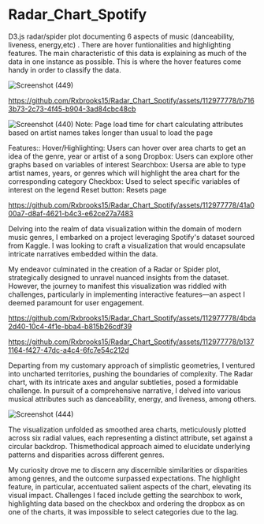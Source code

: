 # Radar_Chart_Spotify

D3.js radar/spider plot documenting 6 aspects of music (danceability, liveness, energy,etc) . There are hover funtionalities and highlighting features. The main characteristic of this data is explaining as much of the data in one instance as possible. This is where the hover features come handy in order to classify the data.

![Screenshot (449)](https://github.com/Rxbrooks15/Radar_Chart_Spotify/assets/112977778/f329beaa-afbd-441f-b0fd-4bc6391af837)



https://github.com/Rxbrooks15/Radar_Chart_Spotify/assets/112977778/b7163b73-2c73-4f45-b904-3ad84cbc48cb




![Screenshot (440)](https://github.com/Rxbrooks15/Radar_Chart_Spotify/assets/112977778/d43260dc-84b2-427c-b34b-a14e9157e36c)
Note: Page load time for chart calculating attributes based on artist names takes longer than usual to load the page 

Features::
Hover/Highlighting: Users can hover over area charts to get an idea of the genre, year or artist of a song
Dropbox: Users can explore other graphs based on variables of interest 
Searchbox: Usersa are able to type artist names, years, or genres which will highlight the area chart for the corresponding category 
Checkbox: Used to select specific variables of interest on the legend 
Reset button: Resets page






https://github.com/Rxbrooks15/Radar_Chart_Spotify/assets/112977778/41a000a7-d8af-4621-b4c3-e62ce27a7483


Delving into the realm of data visualization within the domain of modern music genres, I embarked on a project leveraging Spotify's dataset sourced from Kaggle. I was looking to craft a visualization that would encapsulate intricate narratives embedded within the data.

My endeavor culminated in the creation of a Radar or Spider plot, strategically designed to unravel nuanced insights from the dataset. However, the journey to manifest this visualization was riddled with challenges, particularly in implementing interactive features—an aspect I deemed paramount for user engagement.




https://github.com/Rxbrooks15/Radar_Chart_Spotify/assets/112977778/4bda2d40-10c4-4f1e-bba4-b815b26cdf39



https://github.com/Rxbrooks15/Radar_Chart_Spotify/assets/112977778/b1371164-f427-47dc-a4c4-6fc7e54c212d


 Departing from my customary approach of simplistic geometries, I ventured into uncharted territories, pushing the boundaries of complexity. The Radar chart, with its intricate axes and angular subtleties, posed a formidable challenge. In pursuit of a comprehensive narrative, I delved into various musical attributes such as danceability, energy, and liveness, among others.


![Screenshot (444)](https://github.com/Rxbrooks15/Radar_Chart_Spotify/assets/112977778/aabd151e-ba80-4373-91e6-2912c68034bd)

The visualization unfolded as smoothed area charts, meticulously plotted across six radial values, each representing a distinct attribute, set against a circular backdrop. Thismethodical approach aimed to elucidate underlying patterns and disparities across different genres.

My curiosity drove me to discern any discernible similarities or disparities among genres, and the outcome surpassed expectations. The highlight feature, in particular, accentuated salient aspects of the chart, elevating its visual impact. Challenges I faced include getting the searchbox to work, highlighting data based on the checkbox and ordering the dropbox as on one of the charts, it was impossible to select categories due to the lag.


